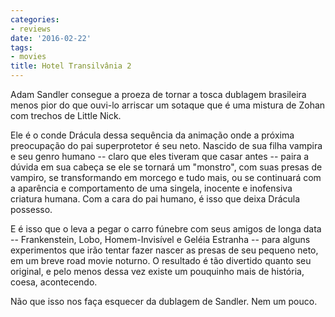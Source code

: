 ```yaml
---
categories:
- reviews
date: '2016-02-22'
tags:
- movies
title: Hotel Transilvânia 2
---
```


Adam Sandler consegue a proeza de tornar a tosca dublagem brasileira menos pior do que ouvi-lo arriscar um sotaque que é uma mistura de Zohan com trechos de Little Nick.

Ele é o conde Drácula dessa sequência da animação onde a próxima preocupação do pai superprotetor é seu neto. Nascido de sua filha vampira e seu genro humano -- claro que eles tiveram que casar antes -- paira a dúvida em sua cabeça se ele se tornará um "monstro", com suas presas de vampiro, se transformando em morcego e tudo mais, ou se continuará com a aparência e comportamento de uma singela, inocente e inofensiva criatura humana. Com a cara do pai humano, é isso que deixa Drácula possesso.

E é isso que o leva a pegar o carro fúnebre com seus amigos de longa data -- Frankenstein, Lobo, Homem-Invisível e Geléia Estranha -- para alguns experimentos que irão tentar fazer nascer as presas de seu pequeno neto, em um breve road movie noturno. O resultado é tão divertido quanto seu original, e pelo menos dessa vez existe um pouquinho mais de história, coesa, acontecendo.

Não que isso nos faça esquecer da dublagem de Sandler. Nem um pouco.